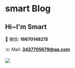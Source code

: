 # smart Blog

## Hi~I'm Smart

:speech_balloon: 微信: **16670148215**

:envelope: Mail: **3437705679@qq.com**

![](https://cdn.jsdelivr.net/gh/gzlibiao/cdn-delivr@0.0.1/img/wechat.bmp)
